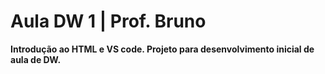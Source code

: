 # Aula DW 1 | Prof. Bruno

<strong> Introdução ao HTML e VS code.<strong>
Projeto para desenvolvimento inicial de aula de DW. 
